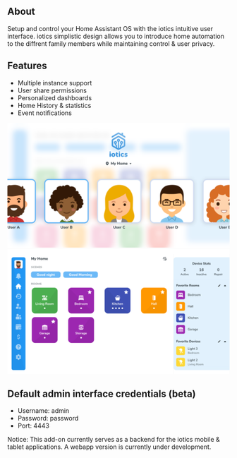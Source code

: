 ## About

Setup and control your Home Assistant OS with the iotics intuitive user interface. iotics simplistic design allows you to introduce home automation to the diffrent family members while maintaining control & user privacy.

## Features

- Multiple instance support
- User share permissions
- Personalized dashboards
- Home History & statistics
- Event notifications

![iotics dashboard](https://github.com/iotics-live/iotics-Controller/blob/master/iotics/Images/screenshot-003.png?raw=true)
![iotics user selection](https://github.com/iotics-live/iotics-Controller/blob/master/iotics/Images/screenshot-001.png?raw=true)

## Default admin interface credentials (beta)
- Username: admin
- Password: password
- Port: 4443

Notice: This add-on currently serves as a backend for the iotics mobile & tablet applications. A webapp version is currently under development.
